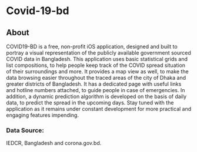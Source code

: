 # Covid-19-bd

## About
COVID19-BD is a free, non-profit iOS application, designed and built to portray a visual representation of the publicly available government sourced COVID data in Bangladesh. This application uses basic statistical grids and list compositions, to help people keep track of the COVID spread situation of their surroundings and more. It provides a map view as well, to make the data browsing easier throughout the traced areas of the city of Dhaka and greater districts of Bangladesh. It has a dedicated page with useful links and hotline numbers attached, to guide people in case of emergencies. In addition, a dynamic prediction algorithm is developed on the basis of daily data, to predict the spread in the upcoming days. Stay tuned with the application as it remains under constant development for more practical and engaging features impending.

### Data Source: 
IEDCR, Bangladesh and corona.gov.bd.
